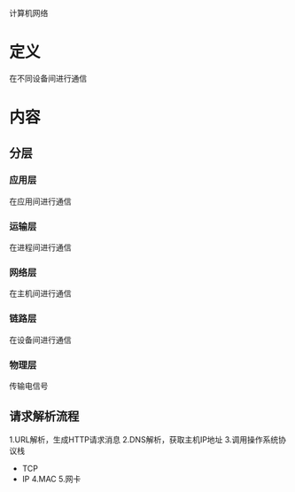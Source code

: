 计算机网络

# 定义 #
在不同设备间进行通信

# 内容 #
## 分层 ##
### 应用层 ###
在应用间进行通信
### 运输层 ###
在进程间进行通信
### 网络层 ###
在主机间进行通信
### 链路层 ###
在设备间进行通信
### 物理层 ###
传输电信号

## 请求解析流程 ##
1.URL解析，生成HTTP请求消息
2.DNS解析，获取主机IP地址
3.调用操作系统协议栈
  - TCP
  - IP
4.MAC
5.网卡